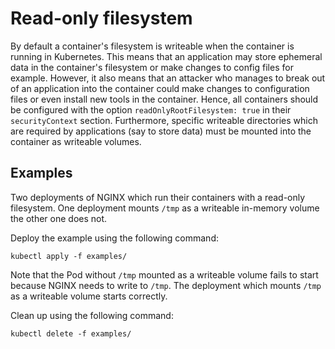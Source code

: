 # Read-only filesystem

By default a container's filesystem is writeable when the container is running in Kubernetes. This means that an application may store ephemeral data in the container's filesystem or make changes to config files for example. However, it also means that an attacker who manages to break out of an application into the container could make changes to configuration files or even install new tools in the container. Hence, all containers should be configured with the option `readOnlyRootFilesystem: true` in their `securityContext` section. Furthermore, specific writeable directories which are required by applications (say to store data) must be mounted into the container as writeable volumes.

## Examples

Two deployments of NGINX which run their containers with a read-only filesystem. One deployment mounts `/tmp` as a writeable in-memory volume the other one does not.

Deploy the example using the following command:

```shell
kubectl apply -f examples/
```

Note that the Pod without `/tmp` mounted as a writeable volume fails to start because NGINX needs to write to `/tmp`. The deployment which mounts `/tmp` as a writeable volume starts correctly.

Clean up using the following command:

```shell
kubectl delete -f examples/
```
